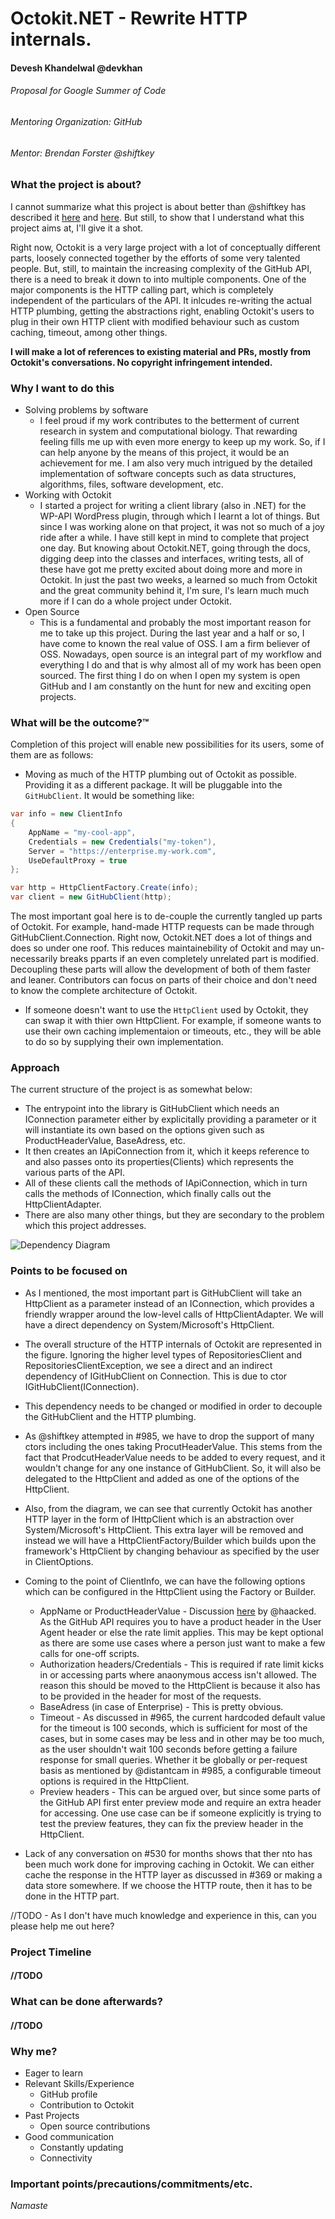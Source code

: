 # Octokit.NET - Rewrite HTTP internals.
#### Devesh Khandelwal @devkhan
###### Proposal for *Google Summer of Code*
###### Mentoring Organization: GitHub
###### Mentor: Brendan Forster @shiftkey


### What the project is about?

I cannot summarize what this project is about better than @shiftkey has described it [here](https://github.com/octokit/octokit.net/issues/781) and [here](https://github.com/octokit/octokit.net/issues/984). But still, to show that I understand what this project aims at, I'll give it a shot.

Right now, Octokit is a very large project with a lot of conceptually different parts, loosely connected together by the efforts of some very talented people. But, still, to maintain the increasing complexity of the GitHub API, there is a need to break it down to into multiple components. One of the major components is the HTTP calling part, which is completely independent of the particulars of the API. It inlcudes re-writing the actual HTTP plumbing, getting the abstractions right, enabling Octokit's users to plug in their own HTTP client with modified behaviour such as custom caching, timeout, among other things.

**I will make a lot of references to existing material and PRs, mostly from Octokit's conversations. No copyright infringement intended.**

### Why I want to do this

- Solving problems by software
	+ I feel proud if my work contributes to the betterment of current research in system and computational biology. That rewarding feeling fills me up with even more energy to keep up my work. So, if I can help anyone by the means of this project, it would be an achievement for me. I am also very much intrigued by the detailed implementation of software concepts such as data structures, algorithms, files, software development, etc.
- Working with Octokit
	+ I started a project for writing a client library (also in .NET) for the WP-API WordPress plugin, through which I learnt a lot of things. But since I was working alone on that project, it was not so much of a joy ride after a while. I have still kept in mind to complete that project one day. But knowing about Octokit.NET, going through the docs, digging deep into the classes and interfaces, writing tests, all of these have got me pretty excited about doing more and more in Octokit. In just the past two weeks, a learned so much from Octokit and the great community behind it, I'm sure, I's learn much much more if I can do a whole project under Octokit.
- Open Source 
	+ This is a fundamental and probably the most important reason for me to take up this project. During the last year and a half or so, I have come to known the real value of OSS. I am a firm believer of OSS. Nowadays, open source is an integral part of my workflow and everything I do and that is why almost all of my work has been open sourced. The first thing I do on when I open my system is open GitHub and I am constantly on the hunt for new and exciting open projects.


### What will be the outcome?™

Completion of this project will enable new possibilities for its users, some of them are as follows:

- Moving as much of the HTTP plumbing out of Octokit as possible. Providing it as a different package. It will be pluggable into the `GitHubClient`. It would be something like:

```c#
var info = new ClientInfo
{
    AppName = "my-cool-app",
    Credentials = new Credentials("my-token"),
    Server = "https://enterprise.my-work.com",
    UseDefaultProxy = true
};

var http = HttpClientFactory.Create(info);
var client = new GitHubClient(http);
```

The most important goal here is to de-couple the currently tangled up parts of Octokit. For example, hand-made HTTP requests can be made through GitHubClient.Connection. Right now, Octokit.NET does a lot of things and does so under one roof. This reduces maintainebility of Octokit and may un-necessarily breaks pparts if an even completely unrelated part is modified. Decoupling these parts will allow the development of both of them faster and leaner. Contributors can focus on parts of their choice and don't need to know the complete architecture of Octokit.

- If someone doesn't want to use the `HttpClient` used by Octokit, they can swap it with thier own HttpClient. For example, if someone wants to use their own caching implementaion or timeouts, etc., they will be able to do so by supplying their own implementation.

### Approach

The current structure of the project is as somewhat below:

- The entrypoint into the library is GitHubClient which needs an IConnection parameter either by explicitally providing a parameter or it will instantiate its own based on the options given such as ProductHeaderValue, BaseAdress, etc.
- It then creates an IApiConnection from it, which it keeps reference to and also passes onto its properties(Clients) which represents the various parts of the API.
- All of these clients call the methods of IApiConnection, which in turn calls the methods of IConnection, which finally calls out the HttpClientAdapter.
- There are also many other things, but they are secondary to the problem which this project addresses.


![Dependency Diagram](DependencyGraphSnapshot.png "Dependency Diagram for HTTP internals of Octokit")

### Points to be focused on

- As I mentioned, the most important part is GitHubClient will take an HttpClient as a parameter instead of an IConnection, which provides a friendly wrapper around the low-level calls of HttpClientAdapter. We will have a direct dependency on System/Microsoft's HttpClient. 

- The overall structure of the HTTP internals of Octokit are represented in the figure. Ignoring the higher level types of RepositoriesClient and RepositoriesClientException, we see a direct and an indirect dependency of IGitHubClient on Connection. This is due to ctor IGitHubClient(IConnection). 

- This dependency needs to be changed or modified in order to decouple the GitHubClient and the HTTP plumbing.

- As @shiftkey attempted in #985, we have to drop the support of many ctors including the ones taking ProcutHeaderValue. This stems from the fact that ProdcutHeaderValue needs to be added to every request, and it wouldn't change for any one instance of GitHubClient. So, it will also be delegated to the HttpClient and added as one of the options of the HttpClient.

- Also, from the diagram, we can see that currently Octokit has another HTTP layer in the form of IHttpClient which is an abstraction over System/Microsoft's HttpClient. This extra layer will be removed and instead we will have a HttpClientFactory/Builder which builds upon the framework's HttpClient by changing behaviour as specified by the user in ClientOptions.

- Coming to the point of ClientInfo, we can have the following options which can be configured in the HttpClient using the Factory or Builder.
	+ AppName or ProductHeaderValue - Discussion [here](https://github.com/octokit/octokit.net/pull/985#issuecomment-163775168) by @haacked. As the GitHub API requires you to have a product header in the User Agent header or else the rate limit applies. This may be kept optional as there are some use cases where a person just want to make a few calls for one-off scripts.
	+ Authorization headers/Credentials - This is required if rate limit kicks in or accessing parts where anaonymous access isn't allowed. The reason this should be moved to the HttpClient is because it also has to be provided in the header for most of the requests.
	+ BaseAdress (in case of Enterprise) - This is pretty obvious.
	+ Timeout - As discussed in #965, the current hardcoded default value for the timeout is 100 seconds, which is sufficient for most of the cases, but in some cases may be less and in other may be too much, as the user shouldn't wait 100 seconds before getting a failure response for small queries. Whether it be globally or per-request basis as mentioned by @distantcam in #985, a configurable timeout options is required in the HttpClient.
	+ Preview headers - This can be argued over, but since some parts of the GitHub API first enter preview mode and require an extra header for accessing. One use case can be if someone explicitly is trying to test the preview features, they can fix the preview header in the HttpClient.

- Lack of any conversation on #530 for months shows that ther nto has been much work done for improving caching in Octokit. We can either cache the response in the HTTP layer as discussed in #369 or making a data store somewhere. If we choose the HTTP route, then it has to be done in the HTTP part.

//TODO - As I don't have much knowledge and experience in this, can you please help me out here?




### Project Timeline

#### //TODO

### What can be done afterwards?

#### //TODO

### Why me?

- Eager to learn
- Relevant Skills/Experience
	+ GitHub profile
	+ Contribution to Octokit
- Past Projects
	+ Open source contributions
- Good communication
	+ Constantly updating
	+ Connectivity

### Important points/precautions/commitments/etc.

*Namaste*

